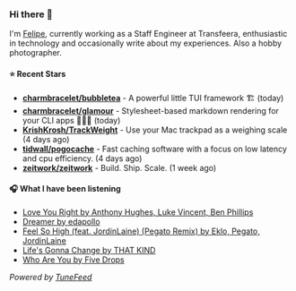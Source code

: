 ### Hi there 👋

I'm [Felipe](https://felipevm.com), currently working as a Staff Engineer at Transfeera, enthusiastic in technology and occasionally write about my experiences. Also a hobby photographer.

#### ⭐ Recent Stars
- **[charmbracelet/bubbletea](https://github.com/charmbracelet/bubbletea)** - A powerful little TUI framework 🏗 (today)
- **[charmbracelet/glamour](https://github.com/charmbracelet/glamour)** - Stylesheet-based markdown rendering for your CLI apps 💇🏻‍♀️ (today)
- **[KrishKrosh/TrackWeight](https://github.com/KrishKrosh/TrackWeight)** - Use your Mac trackpad as a weighing scale (4 days ago)
- **[tidwall/pogocache](https://github.com/tidwall/pogocache)** - Fast caching software with a focus on low latency and cpu efficiency. (4 days ago)
- **[zeitwork/zeitwork](https://github.com/zeitwork/zeitwork)** - Build. Ship. Scale. (1 week ago)

#### 🎧 What I have been listening
- [Love You Right by Anthony Hughes, Luke Vincent, Ben Phillips](https://open.spotify.com/track/5akp9ehgAWrmEXUHFI3dVQ)
- [Dreamer by edapollo](https://open.spotify.com/track/5ZRzJBAEy70pIZoXFNIrPA)
- [Feel So High (feat. JordinLaine) (Pegato Remix) by Eklo, Pegato, JordinLaine](https://open.spotify.com/track/4SwL4ZshYgrZG0luM7aoot)
- [Life&#39;s Gonna Change by THAT KIND](https://open.spotify.com/track/5n8h2IDzycjZr5vILXXHVd)
- [Who Are You by Five Drops](https://open.spotify.com/track/54I00cVx56M4YwByV1dJJv)

_Powered by [TuneFeed](https://tunefeed.app?ref=github.com)_
